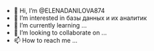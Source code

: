 - 👋 Hi, I’m @ELENADANILOVA874
- 👀 I’m interested in  базы данных и их аналитик
- 🌱 I’m currently learning ...
- 💞️ I’m looking to collaborate on ...
- 📫 How to reach me ...

<!---
ELENADANILOVA874/ELENADANILOVA874 is a ✨ special ✨ repository because its `README.md` (this file) appears on your GitHub profile.
You can click the Preview link to take a look at your changes.
--->
